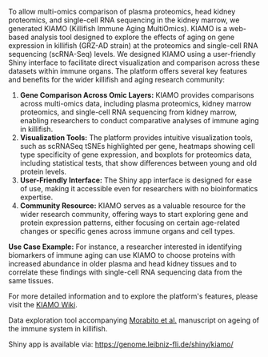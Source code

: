 To allow multi-omics comparison of plasma proteomics, head kidney proteomics, and single-cell RNA sequencing in the kidney marrow, we generated KIAMO (Killifish Immune Aging MultiOmics). KIAMO is a web-based analysis tool designed to explore the effects of aging on gene expression in killifish (GRZ-AD strain) at the proteomics and single-cell RNA sequencing (scRNA-Seq) levels. We designed KIAMO using a user-friendly Shiny interface to facilitate direct visualization and comparison across these datasets within immune organs. The platform offers several key features and benefits for the wider killifish and aging research community:

1. **Gene Comparison Across Omic Layers:** KIAMO provides comparisons across multi-omics data, including plasma proteomics, kidney marrow proteomics, and single-cell RNA sequencing from kidney marrow, enabling researchers to conduct comparative analyses of immune aging in killifish.
2. **Visualization Tools:** The platform provides intuitive visualization tools, such as scRNASeq tSNEs highlighted per gene, heatmaps showing cell type specificity of gene expression, and boxplots for proteomics data, including statistical tests, that show differences between young and old protein levels.
3. **User-Friendly Interface:** The Shiny app interface is designed for ease of use, making it accessible even for researchers with no bioinformatics expertise.
4. **Community Resource:** KIAMO serves as a valuable resource for the wider research community, offering ways to start exploring gene and protein expression patterns, either focusing on certain age-related changes or specific genes across immune organs and cell types.

**Use Case Example:** For instance, a researcher interested in identifying biomarkers of immune aging can use KIAMO to choose proteins with increased abundance in older plasma and head kidney tissues and to correlate these findings with single-cell RNA sequencing data from the same tissues.

For more detailed information and to explore the platform's features, please visit the [KIAMO Wiki](https://github.com/mdonertas/KIAMO/wiki).

Data exploration tool accompanying [Morabito et al.](https://www.biorxiv.org/content/10.1101/2023.02.06.527346v3) manuscript on ageing of the immune system in killifish.  

Shiny app is available via: https://genome.leibniz-fli.de/shiny/kiamo/
